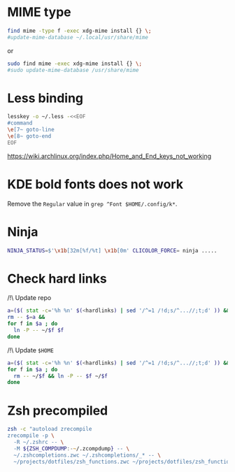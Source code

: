 MIME type
=========

```bash
find mime -type f -exec xdg-mime install {} \;
#update-mime-database ~/.local/usr/share/mime
```

or

```bash
sudo find mime -exec xdg-mime install {} \;
#sudo update-mime-database /usr/share/mime
```


Less binding
============

```bash
lesskey -o ~/.less -<<EOF
#command
\e[7~ goto-line
\e[8~ goto-end
EOF
```

https://wiki.archlinux.org/index.php/Home_and_End_keys_not_working


KDE bold fonts does not work
============================

Remove the `Regular` value in `grep ^Font $HOME/.config/k*`.


Ninja
=====

```sh
NINJA_STATUS=$'\x1b[32m[%f/%t] \x1b[0m' CLICOLOR_FORCE= ninja .....
```

Check hard links
================

/!\\ Update repo

```zsh
a=($( stat -c='%h %n' $(<hardlinks) | sed '/^=1 /!d;s/^...//;t;d' )) &&
rm -- $=a &&
for f in $a ; do
  ln -P -- ~/$f $f
done
```

/!\\ Update `$HOME`

```zsh
a=($( stat -c='%h %n' $(<hardlinks) | sed '/^=1 /!d;s/^...//;t;d' )) &&
for f in $a ; do
  rm -- ~/$f && ln -P -- $f ~/$f
done
```


Zsh precompiled
===============

```zsh
zsh -c "autoload zrecompile
zrecompile -p \
  -R ~/.zshrc -- \
  -M ${ZSH_COMPDUMP:-~/.zcompdump} -- \
  ~/.zshcompletions.zwc ~/.zshcompletions/_* -- \
  ~/projects/dotfiles/zsh_functions.zwc ~/projects/dotfiles/zsh_functions/*"
```
